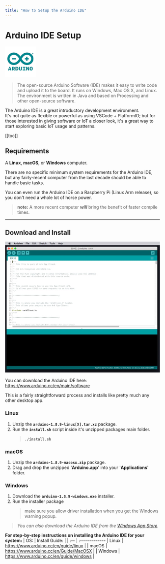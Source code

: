 ```yaml
---
title: "How to Setup the Arduino IDE"
---
```


# Arduino IDE Setup

![Arduino](.././assets/arduino/arduino.png)

> The open-source Arduino Software (IDE) makes it easy to write code and upload it to the board. It runs on Windows, Mac OS X, and Linux. The environment is written in Java and based on Processing and other open-source software. 

The Arduino IDE is a great introductory development environment.  
It's not quite as flexible or powerful as using VSCode + PlatformIO; but for those interested in giving software or IoT a closer look, it's a great way to start exploring basic IoT usage and patterns.

[[toc]]

## Requirements

A **Linux**, **macOS**, or **Windows** computer.

There are no specific minimum system requirements for the Arduino IDE, but any fairly-recent computer from the last decade should be able to handle basic tasks.

You can even run the Arduino IDE on a Raspberry Pi (Linux Arm release), so you don't need a whole lot of horse power.  
> **note:** A more recent computer _**will**_ bring the benefit of faster compile times. 

---

## Download and Install

![Arduino](.././assets/arduino/arduino-ide-overview.jpeg)

You can download the Arduino IDE here: 
https://www.arduino.cc/en/main/software

This is a fairly straightforward process and installs like pretty much any other desktop app.

### Linux

1) Unzip the **`arduino-1.8.9-linux[X].tar.xz`** package.
2) Run the **`install.sh`** script inside it's unzipped packages main folder.
    > **`./install.sh`**

### macOS

1) Unzip the **`arduino-1.8.9-macosx.zip`** package.
2) Drag and drop the unzipped '**Arduino.app**' into your '**Applications**' folder.

### Windows

1) Download the **`arduino-1.8.9-windows.exe`** installer.
2) Run the installer package
    > make sure you allow driver installation when you get the Windows warning popup.

> _You can also download the Arduino IDE from the [Windows App Store](https://www.microsoft.com/store/apps/9nblggh4rsd8)._

**For step-by-step instructions on installing the Arduino IDE for your system:**
| OS: | Install Guide: |
| :-- | :-------------
| Linux | https://www.arduino.cc/en/guide/linux |
| macOS | https://www.arduino.cc/en/Guide/MacOSX |
| Windows | https://www.arduino.cc/en/guide/windows |

